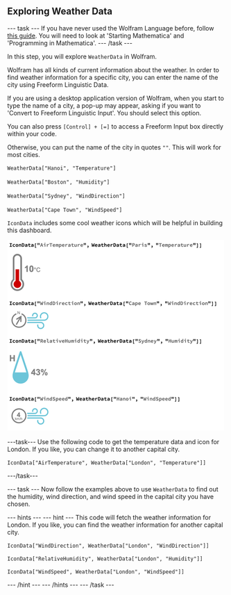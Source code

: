 ## Exploring Weather Data

--- task ---
If you have never used the Wolfram Language before, follow [this guide](https://projects.raspberrypi.org/en/projects/getting-started-with-mathematica). You will need to look at 'Starting Mathematica' and 'Programming in Mathematica'.
--- /task ---

In this step, you will explore `WeatherData` in Wolfram. 

Wolfram has all kinds of current information about the weather. In order to find weather information for a specific city, you can enter the name of the city using Freeform Linguistic Data.

If you are using a desktop application version of Wolfram, when you start to type the name of a city, a pop-up may appear, asking if you want to 'Convert to Freeform Linguistic Input'. You should select this option.

You can also press `[Control] + [=]` to access a Freeform Input box directly within your code.

Otherwise, you can put the name of the city in quotes `""`. This will work for most cities.

```
WeatherData["Hanoi", "Temperature"]

WeatherData["Boston", "Humidity"]

WeatherData["Sydney", "WindDirection"]

WeatherData["Cape Town", "WindSpeed"]
```

`IconData` includes some cool weather icons which will be helpful in building this dashboard.

![Icon Data](images/icondata.png)

---task---
Use the following code to get the temperature data and icon for London. If you like, you can change it to another capital city.

```
IconData["AirTemperature", WeatherData["London", "Temperature"]]
```
---/task---

--- task ---
Now follow the examples above to use `WeatherData` to find out the humidity, wind direction, and wind speed in the capital city you have chosen.

--- hints ---
--- hint ---
This code will fetch the weather information for London. If you like, you can find the weather information for another capital city.

```
IconData["WindDirection", WeatherData["London", "WindDirection"]]
```
```
IconData["RelativeHumidity", WeatherData["London", "Humidity"]]
```
```
IconData["WindSpeed", WeatherData["London", "WindSpeed"]]
```
--- /hint ---
--- /hints ---
--- /task ---
